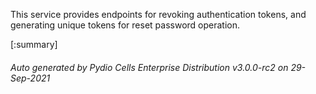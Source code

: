 






This service provides endpoints for revoking authentication tokens, and generating unique tokens for reset password operation.

[:summary]

###### Auto generated by Pydio Cells Enterprise Distribution v3.0.0-rc2 on 29-Sep-2021

